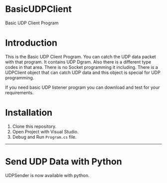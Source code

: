 # BasicUDPClient

Basic UDP Client Program




# Introduction

This is the Basic UDP Client Program. You can catch the UDP data packet with that program. It contains UDP Dgram. Also there is a different type codes in that area. There is no Socket programming it including. There is a UDPClient object that can catch UDP data and this object is special for UDP programming. 

If you need basic UDP listener program you can download and test for your requirements.

# Installation

1. Clone this repository. 
2. Open Project with Visual Studio.
3. Debug and Run `Program.cs` file.


*********************************************************************************************************


# Send UDP Data with Python

UDPSender is now available with python.
